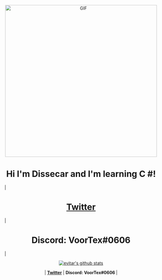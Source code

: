<div align="center">
<img hight="500" width="500" alt="GIF" align="center" src="https://github.com/evitar/evitar/blob/main/assets/serial-lain.gif">
 
</div>

<h1 align="center">Hi I'm Dissecar and I'm learning C #</a>!</h1>
|
  <h1 align="center"><a href="https://twitter.com/dissecar">Twitter</a></h1> |
  <h1 align="center"><a>Discord: VoorTex#0606 </a></h1> |

<p align="center">
  <a href="https://github.com/dissecar"><img src="https://github-readme-stats.vercel.app/api?username=dissecar&&show_icons=true&theme=radical" alt="evitar's github stats"></a>
</p>

<p align="center">
 |
  <strong><a href="https://twitter.com/dissecar">Twitter</a></strong> |
  <strong><a>Discord: VoorTex#0606 </a></strong> |
 
</p>


<!--
**edisonlee55/edisonlee55** is a ✨ _special_ ✨ repository because its `README.md` (this file) appears on your GitHub profile.

Here are some ideas to get you started:

- 🔭 I’m currently working on ...
- 🌱 I’m currently learning ...
- 👯 I’m looking to collaborate on ...
- 🤔 I’m looking for help with ...
- 💬 Ask me about ...
- 📫 How to reach me: ...
- 😄 Pronouns: ...
- ⚡ Fun fact: ...
-->
